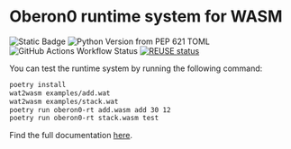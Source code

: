 # Oberon0 runtime system for WASM

![Static Badge](https://img.shields.io/badge/Made%20at-HEIA--FR-blue)
![Python Version from PEP 621 TOML](https://img.shields.io/python/required-version-toml?tomlFilePath=https%3A%2F%2Fraw.githubusercontent.com%2Fheiafr-isc%2Foberon0-runtime-py%2Frefs%2Fheads%2Fmain%2Fpyproject.toml)
![GitHub Actions Workflow Status](https://img.shields.io/github/actions/workflow/status/heiafr-isc/oberon0-runtime-py/test.yml)
[![REUSE status](https://api.reuse.software/badge/github.com/heiafr-isc/oberon0-runtime-py)](https://api.reuse.software/info/github.com/heiafr-isc/oberon0-runtime-py)


You can test the runtime system by running the following command:

```bash
poetry install
wat2wasm examples/add.wat
wat2wasm examples/stack.wat
poetry run oberon0-rt add.wasm add 30 12
poetry run oberon0-rt stack.wasm test
```

Find the full documentation [here](https://heiafr-isc.github.io/oberon0-runtime-py/).
